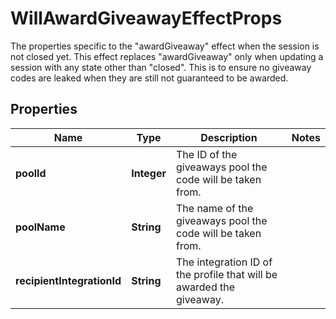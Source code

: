 

# WillAwardGiveawayEffectProps

The properties specific to the \"awardGiveaway\" effect when the session is not closed yet. This effect replaces \"awardGiveaway\" only when updating a session with any state other than \"closed\". This is to ensure no giveaway codes are leaked when they are still not guaranteed to be awarded.
## Properties

Name | Type | Description | Notes
------------ | ------------- | ------------- | -------------
**poolId** | **Integer** | The ID of the giveaways pool the code will be taken from. | 
**poolName** | **String** | The name of the giveaways pool the code will be taken from. | 
**recipientIntegrationId** | **String** | The integration ID of the profile that will be awarded the giveaway. | 



